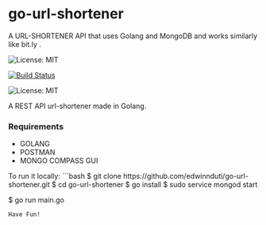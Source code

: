 # go-url-shortener
A URL-SHORTENER API that uses Golang and MongoDB and works similarly like bit.ly .

![License: MIT](https://img.shields.io/badge/Language-Golang-blue.svg)

[![Build Status](https://travis-ci.org/edwinnduti/go-url-shortener.svg?branch=master)](https://travis-ci.org/edwinnduti/go-url-shortener)

![License: MIT](https://img.shields.io/badge/Database-MongoDB-lightgreen.svg)

A REST API url-shortener made in Golang.
### Requirements
<ul>
<li>GOLANG</li>
<li>POSTMAN</li>
<li>MONGO COMPASS GUI</li>
</ul>
To run it locally:
```bash
$ git clone https://github.com/edwinnduti/go-url-shortener.git
$ cd go-url-shortener
$ go install
$ sudo service mongod start

$ go run main.go

```
Have Fun!
